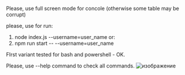 Please, use full screen mode for concole (otherwise some table may be corrupt)

please, use for run:
1. node index.js --username=user_name
or:
2. npm run start -- --username=user_name

FIrst variant tested for bash and powershell - OK.

Please, use --help command to check all commands.
![изображение](https://github.com/user-attachments/assets/931a1190-02ea-41c0-948d-0b26020b2956)

